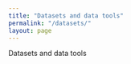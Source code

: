 ```yaml
---
title: "Datasets and data tools"
permalink: "/datasets/"
layout: page
---
```


Datasets and data tools